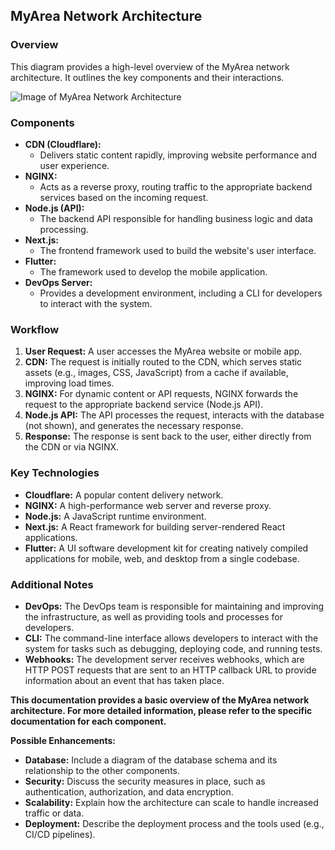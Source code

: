 ## MyArea Network Architecture

### Overview
This diagram provides a high-level overview of the MyArea network architecture. It outlines the key components and their interactions.

![Image of MyArea Network Architecture](/MyArea_network.png)

### Components

* **CDN (Cloudflare):** 
  * Delivers static content rapidly, improving website performance and user experience.
* **NGINX:**
  * Acts as a reverse proxy, routing traffic to the appropriate backend services based on the incoming request.
* **Node.js (API):** 
  * The backend API responsible for handling business logic and data processing.
* **Next.js:**
  * The frontend framework used to build the website's user interface.
* **Flutter:**
  * The framework used to develop the mobile application.
* **DevOps Server:**
  * Provides a development environment, including a CLI for developers to interact with the system.

### Workflow
1. **User Request:** A user accesses the MyArea website or mobile app.
2. **CDN:** The request is initially routed to the CDN, which serves static assets (e.g., images, CSS, JavaScript) from a cache if available, improving load times.
3. **NGINX:** For dynamic content or API requests, NGINX forwards the request to the appropriate backend service (Node.js API).
4. **Node.js API:** The API processes the request, interacts with the database (not shown), and generates the necessary response.
5. **Response:** The response is sent back to the user, either directly from the CDN or via NGINX.

### Key Technologies
* **Cloudflare:** A popular content delivery network.
* **NGINX:** A high-performance web server and reverse proxy.
* **Node.js:** A JavaScript runtime environment.
* **Next.js:** A React framework for building server-rendered React applications.
* **Flutter:** A UI software development kit for creating natively compiled applications for mobile, web, and desktop from a single codebase.

### Additional Notes
* **DevOps:** The DevOps team is responsible for maintaining and improving the infrastructure, as well as providing tools and processes for developers.
* **CLI:** The command-line interface allows developers to interact with the system for tasks such as debugging, deploying code, and running tests.
* **Webhooks:** The development server receives webhooks, which are HTTP POST requests that are sent to an HTTP callback URL to provide information about an event that has taken place.

**This documentation provides a basic overview of the MyArea network architecture. For more detailed information, please refer to the specific documentation for each component.**

**Possible Enhancements:**
* **Database:** Include a diagram of the database schema and its relationship to the other components.
* **Security:** Discuss the security measures in place, such as authentication, authorization, and data encryption.
* **Scalability:** Explain how the architecture can scale to handle increased traffic or data.
* **Deployment:** Describe the deployment process and the tools used (e.g., CI/CD pipelines).
